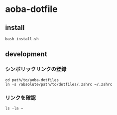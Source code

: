 # aoba-dotfile

## install

```
bash install.sh
```

## development

### シンボリックリンクの登録

```
cd path/to/aoba-dotfiles
ln -s /absolute/path/to/dotfiles/.zshrc ~/.zshrc
```

### リンクを確認

```
ls -la ~
```
